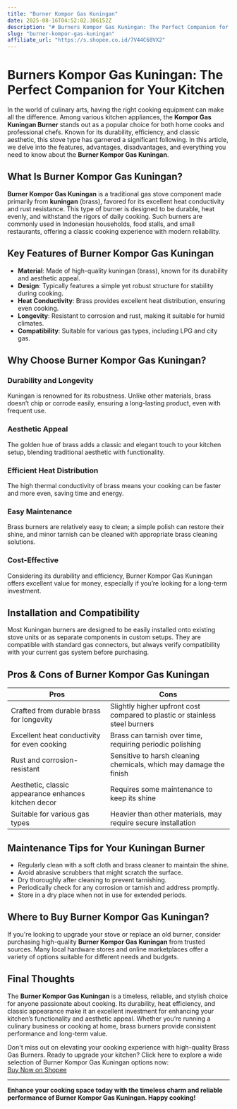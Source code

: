 ```yaml
---
title: "Burner Kompor Gas Kuningan"
date: 2025-08-16T04:52:02.306152Z
description: "# Burners Kompor Gas Kuningan: The Perfect Companion for Your Kitchen..."
slug: "burner-kompor-gas-kuningan"
affiliate_url: "https://s.shopee.co.id/7V44C68VX2"
---
```

# Burners Kompor Gas Kuningan: The Perfect Companion for Your Kitchen

In the world of culinary arts, having the right cooking equipment can make all the difference. Among various kitchen appliances, the **Kompor Gas Kuningan Burner** stands out as a popular choice for both home cooks and professional chefs. Known for its durability, efficiency, and classic aesthetic, this stove type has garnered a significant following. In this article, we delve into the features, advantages, disadvantages, and everything you need to know about the **Burner Kompor Gas Kuningan**.

## What Is Burner Kompor Gas Kuningan?

**Burner Kompor Gas Kuningan** is a traditional gas stove component made primarily from **kuningan** (brass), favored for its excellent heat conductivity and rust resistance. This type of burner is designed to be durable, heat evenly, and withstand the rigors of daily cooking. Such burners are commonly used in Indonesian households, food stalls, and small restaurants, offering a classic cooking experience with modern reliability.

## Key Features of Burner Kompor Gas Kuningan

- **Material**: Made of high-quality kuningan (brass), known for its durability and aesthetic appeal.
- **Design**: Typically features a simple yet robust structure for stability during cooking.
- **Heat Conductivity**: Brass provides excellent heat distribution, ensuring even cooking.
- **Longevity**: Resistant to corrosion and rust, making it suitable for humid climates.
- **Compatibility**: Suitable for various gas types, including LPG and city gas.

## Why Choose Burner Kompor Gas Kuningan?

### Durability and Longevity
Kuningan is renowned for its robustness. Unlike other materials, brass doesn’t chip or corrode easily, ensuring a long-lasting product, even with frequent use.

### Aesthetic Appeal
The golden hue of brass adds a classic and elegant touch to your kitchen setup, blending traditional aesthetic with functionality.

### Efficient Heat Distribution
The high thermal conductivity of brass means your cooking can be faster and more even, saving time and energy.

### Easy Maintenance
Brass burners are relatively easy to clean; a simple polish can restore their shine, and minor tarnish can be cleaned with appropriate brass cleaning solutions.

### Cost-Effective
Considering its durability and efficiency, Burner Kompor Gas Kuningan offers excellent value for money, especially if you’re looking for a long-term investment.

## Installation and Compatibility

Most Kuningan burners are designed to be easily installed onto existing stove units or as separate components in custom setups. They are compatible with standard gas connectors, but always verify compatibility with your current gas system before purchasing.

## Pros & Cons of Burner Kompor Gas Kuningan

| **Pros** | **Cons** |
|------------|-----------|
| Crafted from durable brass for longevity | Slightly higher upfront cost compared to plastic or stainless steel burners |
| Excellent heat conductivity for even cooking | Brass can tarnish over time, requiring periodic polishing |
| Rust and corrosion-resistant | Sensitive to harsh cleaning chemicals, which may damage the finish |
| Aesthetic, classic appearance enhances kitchen decor | Requires some maintenance to keep its shine |
| Suitable for various gas types | Heavier than other materials, may require secure installation |

## Maintenance Tips for Your Kuningan Burner

- Regularly clean with a soft cloth and brass cleaner to maintain the shine.
- Avoid abrasive scrubbers that might scratch the surface.
- Dry thoroughly after cleaning to prevent tarnishing.
- Periodically check for any corrosion or tarnish and address promptly.
- Store in a dry place when not in use for extended periods.

## Where to Buy Burner Kompor Gas Kuningan?

If you're looking to upgrade your stove or replace an old burner, consider purchasing high-quality **Burner Kompor Gas Kuningan** from trusted sources. Many local hardware stores and online marketplaces offer a variety of options suitable for different needs and budgets.

## Final Thoughts

The **Burner Kompor Gas Kuningan** is a timeless, reliable, and stylish choice for anyone passionate about cooking. Its durability, heat efficiency, and classic appearance make it an excellent investment for enhancing your kitchen’s functionality and aesthetic appeal. Whether you’re running a culinary business or cooking at home, brass burners provide consistent performance and long-term value.

Don't miss out on elevating your cooking experience with high-quality Brass Gas Burners. Ready to upgrade your kitchen? Click here to explore a wide selection of Burner Kompor Gas Kuningan options now:  
[Buy Now on Shopee](https://s.shopee.co.id/7V44C68VX2)

---

**Enhance your cooking space today with the timeless charm and reliable performance of Burner Kompor Gas Kuningan. Happy cooking!**